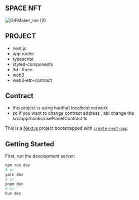 
## SPACE NFT 
![GIFMaker_me (2)](https://github.com/carpediem804/space-NFT-Mint/assets/33194900/5f9b111c-84a0-4b3c-bf4a-76bf4cb953b3)

## PROJECT
- next.js
- app router 
- typescript
- styled-components
- 3d  : three
- web3
- web3-eth-contract

## Contract
- this project is using hardhat localhost network
- so if you want to change contract address , abi change the src/app/hooks/usePlanetContract.ts 

This is a [Next.js](https://nextjs.org/) project bootstrapped with [`create-next-app`](https://github.com/vercel/next.js/tree/canary/packages/create-next-app).
## Getting Started

First, run the development server:

```bash
npm run dev
# or
yarn dev
# or
pnpm dev
# or
bun dev
```
